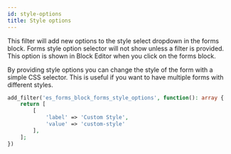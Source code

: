 ```yaml
---
id: style-options
title: Style options
---
```


This filter will add new options to the style select dropdown in the forms block. Forms style option selector will not show unless a filter is provided. This option is shown in Block Editor when you click on the forms block.

By providing style options you can change the style of the form with a simple CSS selector. This is useful if you want to have multiple forms with different styles.

```php
add_filter('es_forms_block_forms_style_options', function(): array {
	return [
		[
			'label' => 'Custom Style',
			'value' => 'custom-style'
		],
	];
})
```
